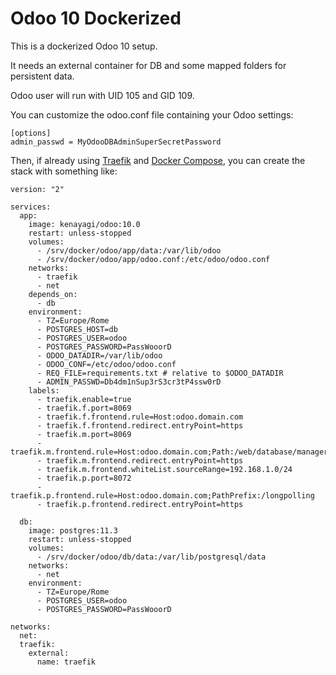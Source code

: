 # Odoo 10 Dockerized

This is a dockerized Odoo 10 setup.

It needs an external container for DB and some mapped folders for persistent data.

Odoo user will run with UID 105 and GID 109.

You can customize the odoo.conf file containing your Odoo settings:

```
[options]
admin_passwd = MyOdooDBAdminSuperSecretPassword
```


Then, if already using [Traefik](https://traefik.io/) and [Docker Compose](https://docs.docker.com/compose/), you can create the stack with something like:


```
version: "2"

services:
  app:
    image: kenayagi/odoo:10.0
    restart: unless-stopped
    volumes:
      - /srv/docker/odoo/app/data:/var/lib/odoo
      - /srv/docker/odoo/app/odoo.conf:/etc/odoo/odoo.conf
    networks:
      - traefik
      - net
    depends_on:
      - db
    environment:
      - TZ=Europe/Rome
      - POSTGRES_HOST=db
      - POSTGRES_USER=odoo
      - POSTGRES_PASSWORD=PassWooorD
      - ODOO_DATADIR=/var/lib/odoo
      - ODOO_CONF=/etc/odoo/odoo.conf
      - REQ_FILE=requirements.txt # relative to $ODOO_DATADIR
      - ADMIN_PASSWD=Db4dm1nSup3rS3cr3tP4ssw0rD
    labels:
      - traefik.enable=true
      - traefik.f.port=8069
      - traefik.f.frontend.rule=Host:odoo.domain.com
      - traefik.f.frontend.redirect.entryPoint=https
      - traefik.m.port=8069
      - traefik.m.frontend.rule=Host:odoo.domain.com;Path:/web/database/manager
      - traefik.m.frontend.redirect.entryPoint=https
      - traefik.m.frontend.whiteList.sourceRange=192.168.1.0/24
      - traefik.p.port=8072
      - traefik.p.frontend.rule=Host:odoo.domain.com;PathPrefix:/longpolling
      - traefik.p.frontend.redirect.entryPoint=https
      
  db:
    image: postgres:11.3
    restart: unless-stopped
    volumes:
      - /srv/docker/odoo/db/data:/var/lib/postgresql/data
    networks:
      - net
    environment:
      - TZ=Europe/Rome
      - POSTGRES_USER=odoo
      - POSTGRES_PASSWORD=PassWooorD
      
networks:
  net:
  traefik:
    external:
      name: traefik
```

